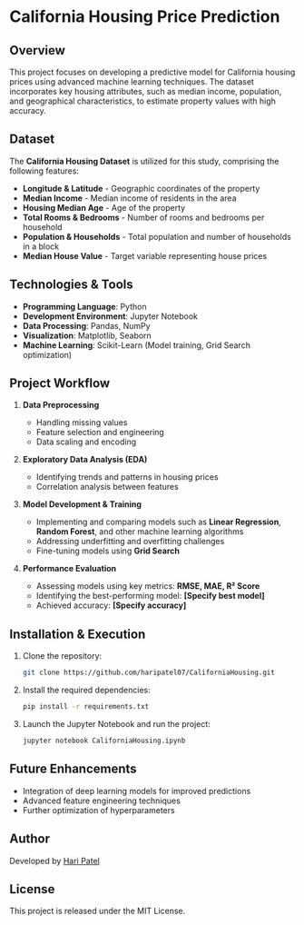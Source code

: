 # California Housing Price Prediction

## Overview
This project focuses on developing a predictive model for California housing prices using advanced machine learning techniques. The dataset incorporates key housing attributes, such as median income, population, and geographical characteristics, to estimate property values with high accuracy.

## Dataset
The **California Housing Dataset** is utilized for this study, comprising the following features:
- **Longitude & Latitude** - Geographic coordinates of the property
- **Median Income** - Median income of residents in the area
- **Housing Median Age** - Age of the property
- **Total Rooms & Bedrooms** - Number of rooms and bedrooms per household
- **Population & Households** - Total population and number of households in a block
- **Median House Value** - Target variable representing house prices

## Technologies & Tools
- **Programming Language**: Python
- **Development Environment**: Jupyter Notebook
- **Data Processing**: Pandas, NumPy
- **Visualization**: Matplotlib, Seaborn
- **Machine Learning**: Scikit-Learn (Model training, Grid Search optimization)

## Project Workflow
1. **Data Preprocessing**
   - Handling missing values
   - Feature selection and engineering
   - Data scaling and encoding
   
2. **Exploratory Data Analysis (EDA)**
   - Identifying trends and patterns in housing prices
   - Correlation analysis between features
   
3. **Model Development & Training**
   - Implementing and comparing models such as **Linear Regression**, **Random Forest**, and other machine learning algorithms
   - Addressing underfitting and overfitting challenges
   - Fine-tuning models using **Grid Search**
   
4. **Performance Evaluation**
   - Assessing models using key metrics: **RMSE, MAE, R² Score**
   - Identifying the best-performing model: **[Specify best model]**
   - Achieved accuracy: **[Specify accuracy]**

## Installation & Execution
1. Clone the repository:
   ```bash
   git clone https://github.com/haripatel07/CaliforniaHousing.git
   ```
2. Install the required dependencies:
   ```bash
   pip install -r requirements.txt
   ```
3. Launch the Jupyter Notebook and run the project:
   ```bash
   jupyter notebook CaliforniaHousing.ipynb
   ```

## Future Enhancements
- Integration of deep learning models for improved predictions
- Advanced feature engineering techniques
- Further optimization of hyperparameters

## Author
Developed by [Hari Patel](https://github.com/haripatel07)

## License
This project is released under the MIT License.
